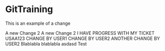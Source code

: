 # GitTraining

This is an example of a change

A new Change 2
A new Change 2
I HAVE PROGRESS WITH MY TICKET USAA123
CHANGE BY USER1
CHANGE BY USER2
ANOTHER CHANGE BY USER2
Blablabla
blablabla
asdasd
Test